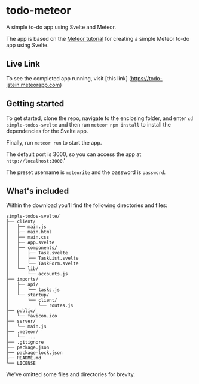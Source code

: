 # todo-meteor
A simple to-do app using Svelte and Meteor.

The app is based on the [Meteor tutorial](https://svelte-tutorial.meteor.com/simple-todos/) for creating a simple Meteor to-do app using Svelte.

## Live Link
To see the completed app running, visit [this link] (https://todo-jstein.meteorapp.com)

## Getting started
To get started, clone the repo, navigate to the enclosing folder, and enter `cd simple-todos-svelte` and then run `meteor npm install` to install the dependencies for the Svelte app.

Finally, run `meteor run` to start the app.

The default port is 3000, so you can access the app at `http://localhost:3000`.'

The preset username is `meteorite` and the password is `password`.

## What's included
Within the download you'll find the following directories and files:

```
simple-todos-svelte/
├── client/
│   ├── main.js
│   ├── main.html
│   ├── main.css
│   ├── App.svelte
│   ├── components/
│   │   ├── Task.svelte
│   │   ├── TaskList.svelte
│   │   └── TaskForm.svelte
│   └── lib/
│       └── accounts.js
├── imports/
│   ├── api/
│   │   └── tasks.js
│   └── startup/
│       └── client/
│           └── routes.js
├── public/
│   └── favicon.ico
├── server/
│   └── main.js
├── .meteor/
│   └── ...
├── .gitignore
├── package.json
├── package-lock.json
├── README.md
└── LICENSE
```

We've omitted some files and directories for brevity.
